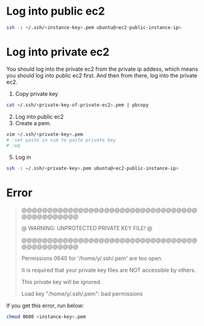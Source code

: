 # Log into public ec2

```sh
ssh -i ~/.ssh/<instance-key>.pem ubuntu@<ec2-public-instance-ip>
```

# Log into private ec2

You should log into the private ec2 from the private ip addess, which means you should log into public ec2 first. And then from there, log into the private ec2.

1. Copy private key

```sh
cat ~/.ssh/<private-key-of-private-ec2>.pem | pbcopy
```

2. Log into public ec2
3. Create a pem.

```sh
vim ~/.ssh/<private-key>.pem
# :set paste in vim to paste private key
# :wq
```

5. Log in

```sh
ssh -i ~/.ssh/<private-key>.pem ubuntu@<ec2-public-instance-ip>
```

# Error

> @@@@@@@@@@@@@@@@@@@@@@@@@@@@@@@@@@@@@@@@@@@@@
>
> @ WARNING: UNPROTECTED PRIVATE KEY FILE! @
>
> @@@@@@@@@@@@@@@@@@@@@@@@@@@@@@@@@@@@@@@@@@@@@
>
> Permissions 0640 for '/home/y/.ssh/<instance-key>.pem' are too open.
>
> It is required that your private key files are NOT accessible by others.
>
> This private key will be ignored.
>
> Load key "/home/y/.ssh/<instance-key>.pem": bad permissions

If you get this error, run below:

```sh
chmod 0600 <instance-key>.pem
```
